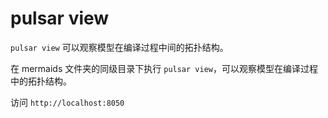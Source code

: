 # pulsar view

`pulsar view` 可以观察模型在编译过程中间的拓扑结构。

在 mermaids 文件夹的同级目录下执行 `pulsar view`，可以观察模型在编译过程中的拓扑结构。

访问 `http://localhost:8050`
